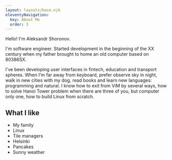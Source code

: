 ```yaml
---
layout: layouts/base.njk
eleventyNavigation:
  key: About Me
  order: 3
---
```

Hello! I'm Aleksandr Shoronov.

I'm software engineer. Started development in the beginning of the XX century when my father brought to home an old computer based on 80386SX.

I've been developing user interfaces in fintech, education and transport spheres. When I'm far away from keyboard, prefer observe sky in night, walk in new cities with my dog, read books and learn new languages: programming and natural. I know how to exit from ViM by several ways, how to solve Hanoi Tower problem when there are three of you, but computer only one, how to build Linux from scratch.

## What I like

- My family
- Linux
- Tile managers
- Helsinki
- Pancakes
- Sunny weather
